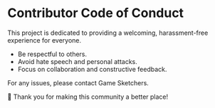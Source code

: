 # Contributor Code of Conduct  

This project is dedicated to providing a welcoming, harassment-free experience for everyone.  

- Be respectful to others.  
- Avoid hate speech and personal attacks.  
- Focus on collaboration and constructive feedback.  

For any issues, please contact Game Sketchers.

💙 Thank you for making this community a better place!

